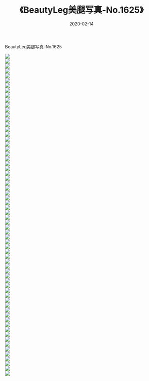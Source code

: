 ﻿---
layout: post
title:  《BeautyLeg美腿写真-No.1625》
date:   2020-02-14
img: http://img.660000.xyz/Sharelink/网络美图/2020/BeautyLeg美腿写真-No.1625/000.jpg
categories: [美女, 清纯, 唯美]
---

BeautyLeg美腿写真-No.1625

  ![](http://img.660000.xyz/Sharelink/网络美图/2020/BeautyLeg美腿写真-No.1625/001.jpg) <br> ![](http://img.660000.xyz/Sharelink/网络美图/2020/BeautyLeg美腿写真-No.1625/002.jpg) <br> ![](http://img.660000.xyz/Sharelink/网络美图/2020/BeautyLeg美腿写真-No.1625/003.jpg) <br> ![](http://img.660000.xyz/Sharelink/网络美图/2020/BeautyLeg美腿写真-No.1625/004.jpg) <br> ![](http://img.660000.xyz/Sharelink/网络美图/2020/BeautyLeg美腿写真-No.1625/005.jpg) <br> ![](http://img.660000.xyz/Sharelink/网络美图/2020/BeautyLeg美腿写真-No.1625/006.jpg) <br> ![](http://img.660000.xyz/Sharelink/网络美图/2020/BeautyLeg美腿写真-No.1625/007.jpg) <br> ![](http://img.660000.xyz/Sharelink/网络美图/2020/BeautyLeg美腿写真-No.1625/008.jpg) <br> ![](http://img.660000.xyz/Sharelink/网络美图/2020/BeautyLeg美腿写真-No.1625/009.jpg) <br> ![](http://img.660000.xyz/Sharelink/网络美图/2020/BeautyLeg美腿写真-No.1625/010.jpg) <br> ![](http://img.660000.xyz/Sharelink/网络美图/2020/BeautyLeg美腿写真-No.1625/011.jpg) <br> ![](http://img.660000.xyz/Sharelink/网络美图/2020/BeautyLeg美腿写真-No.1625/012.jpg) <br> ![](http://img.660000.xyz/Sharelink/网络美图/2020/BeautyLeg美腿写真-No.1625/013.jpg) <br> ![](http://img.660000.xyz/Sharelink/网络美图/2020/BeautyLeg美腿写真-No.1625/014.jpg) <br> ![](http://img.660000.xyz/Sharelink/网络美图/2020/BeautyLeg美腿写真-No.1625/015.jpg) <br> ![](http://img.660000.xyz/Sharelink/网络美图/2020/BeautyLeg美腿写真-No.1625/016.jpg) <br> ![](http://img.660000.xyz/Sharelink/网络美图/2020/BeautyLeg美腿写真-No.1625/017.jpg) <br> ![](http://img.660000.xyz/Sharelink/网络美图/2020/BeautyLeg美腿写真-No.1625/018.jpg) <br> ![](http://img.660000.xyz/Sharelink/网络美图/2020/BeautyLeg美腿写真-No.1625/019.jpg) <br> ![](http://img.660000.xyz/Sharelink/网络美图/2020/BeautyLeg美腿写真-No.1625/020.jpg) <br> ![](http://img.660000.xyz/Sharelink/网络美图/2020/BeautyLeg美腿写真-No.1625/021.jpg) <br> ![](http://img.660000.xyz/Sharelink/网络美图/2020/BeautyLeg美腿写真-No.1625/022.jpg) <br> ![](http://img.660000.xyz/Sharelink/网络美图/2020/BeautyLeg美腿写真-No.1625/023.jpg) <br> ![](http://img.660000.xyz/Sharelink/网络美图/2020/BeautyLeg美腿写真-No.1625/024.jpg) <br> ![](http://img.660000.xyz/Sharelink/网络美图/2020/BeautyLeg美腿写真-No.1625/025.jpg) <br> ![](http://img.660000.xyz/Sharelink/网络美图/2020/BeautyLeg美腿写真-No.1625/026.jpg) <br> ![](http://img.660000.xyz/Sharelink/网络美图/2020/BeautyLeg美腿写真-No.1625/027.jpg) <br> ![](http://img.660000.xyz/Sharelink/网络美图/2020/BeautyLeg美腿写真-No.1625/028.jpg) <br> ![](http://img.660000.xyz/Sharelink/网络美图/2020/BeautyLeg美腿写真-No.1625/029.jpg) <br> ![](http://img.660000.xyz/Sharelink/网络美图/2020/BeautyLeg美腿写真-No.1625/030.jpg) <br> ![](http://img.660000.xyz/Sharelink/网络美图/2020/BeautyLeg美腿写真-No.1625/031.jpg) <br> ![](http://img.660000.xyz/Sharelink/网络美图/2020/BeautyLeg美腿写真-No.1625/032.jpg) <br> ![](http://img.660000.xyz/Sharelink/网络美图/2020/BeautyLeg美腿写真-No.1625/033.jpg) <br> ![](http://img.660000.xyz/Sharelink/网络美图/2020/BeautyLeg美腿写真-No.1625/034.jpg) <br> ![](http://img.660000.xyz/Sharelink/网络美图/2020/BeautyLeg美腿写真-No.1625/035.jpg) <br> ![](http://img.660000.xyz/Sharelink/网络美图/2020/BeautyLeg美腿写真-No.1625/036.jpg) <br> ![](http://img.660000.xyz/Sharelink/网络美图/2020/BeautyLeg美腿写真-No.1625/037.jpg) <br> ![](http://img.660000.xyz/Sharelink/网络美图/2020/BeautyLeg美腿写真-No.1625/038.jpg) <br> ![](http://img.660000.xyz/Sharelink/网络美图/2020/BeautyLeg美腿写真-No.1625/039.jpg) <br> ![](http://img.660000.xyz/Sharelink/网络美图/2020/BeautyLeg美腿写真-No.1625/040.jpg) <br> ![](http://img.660000.xyz/Sharelink/网络美图/2020/BeautyLeg美腿写真-No.1625/041.jpg) <br> ![](http://img.660000.xyz/Sharelink/网络美图/2020/BeautyLeg美腿写真-No.1625/042.jpg) <br> ![](http://img.660000.xyz/Sharelink/网络美图/2020/BeautyLeg美腿写真-No.1625/043.jpg) <br> ![](http://img.660000.xyz/Sharelink/网络美图/2020/BeautyLeg美腿写真-No.1625/044.jpg) <br> ![](http://img.660000.xyz/Sharelink/网络美图/2020/BeautyLeg美腿写真-No.1625/045.jpg) <br> ![](http://img.660000.xyz/Sharelink/网络美图/2020/BeautyLeg美腿写真-No.1625/046.jpg) <br> ![](http://img.660000.xyz/Sharelink/网络美图/2020/BeautyLeg美腿写真-No.1625/047.jpg) <br> ![](http://img.660000.xyz/Sharelink/网络美图/2020/BeautyLeg美腿写真-No.1625/048.jpg) <br> ![](http://img.660000.xyz/Sharelink/网络美图/2020/BeautyLeg美腿写真-No.1625/049.jpg) <br> ![](http://img.660000.xyz/Sharelink/网络美图/2020/BeautyLeg美腿写真-No.1625/050.jpg) <br> ![](http://img.660000.xyz/Sharelink/网络美图/2020/BeautyLeg美腿写真-No.1625/051.jpg) <br> ![](http://img.660000.xyz/Sharelink/网络美图/2020/BeautyLeg美腿写真-No.1625/052.jpg) <br> ![](http://img.660000.xyz/Sharelink/网络美图/2020/BeautyLeg美腿写真-No.1625/053.jpg) <br> ![](http://img.660000.xyz/Sharelink/网络美图/2020/BeautyLeg美腿写真-No.1625/054.jpg) <br> ![](http://img.660000.xyz/Sharelink/网络美图/2020/BeautyLeg美腿写真-No.1625/055.jpg) <br> ![](http://img.660000.xyz/Sharelink/网络美图/2020/BeautyLeg美腿写真-No.1625/056.jpg) <br> ![](http://img.660000.xyz/Sharelink/网络美图/2020/BeautyLeg美腿写真-No.1625/057.jpg) <br> ![](http://img.660000.xyz/Sharelink/网络美图/2020/BeautyLeg美腿写真-No.1625/058.jpg) <br> ![](http://img.660000.xyz/Sharelink/网络美图/2020/BeautyLeg美腿写真-No.1625/059.jpg) <br> ![](http://img.660000.xyz/Sharelink/网络美图/2020/BeautyLeg美腿写真-No.1625/060.jpg) <br> ![](http://img.660000.xyz/Sharelink/网络美图/2020/BeautyLeg美腿写真-No.1625/061.jpg) <br> ![](http://img.660000.xyz/Sharelink/网络美图/2020/BeautyLeg美腿写真-No.1625/062.jpg) <br> ![](http://img.660000.xyz/Sharelink/网络美图/2020/BeautyLeg美腿写真-No.1625/063.jpg) <br> ![](http://img.660000.xyz/Sharelink/网络美图/2020/BeautyLeg美腿写真-No.1625/064.jpg) <br> ![](http://img.660000.xyz/Sharelink/网络美图/2020/BeautyLeg美腿写真-No.1625/065.jpg) <br> ![](http://img.660000.xyz/Sharelink/网络美图/2020/BeautyLeg美腿写真-No.1625/066.jpg) <br>